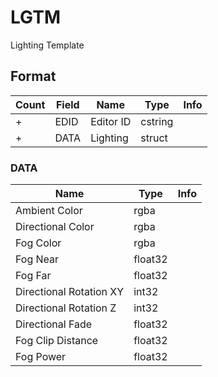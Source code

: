 LGTM
====

Lighting Template

## Format

Count | Field | Name | Type | Info
------|-------|------|------|-----
+ | EDID | Editor ID | cstring |
+ | DATA | Lighting | struct |

### DATA

Name | Type | Info
-----|------|-----
Ambient Color | rgba |
Directional Color | rgba |
Fog Color | rgba |
Fog Near | float32 |
Fog Far | float32 |
Directional Rotation XY | int32 |
Directional Rotation Z | int32 |
Directional Fade | float32 |
Fog Clip Distance | float32 |
Fog Power | float32 |
